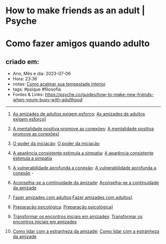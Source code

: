# How to make friends as an adult | Psyche

# Como fazer amigos quando adulto

## criado em: 
-  Ano, Mês e dia: 2023-07-06
- Hora: 23:36
- notas: [Como acalmar sua tempestade interior](Como%20acalmar%20sua%20tempestade%20interior)
- tags: #psique #filosofia 
- Fontes & Links: https://psyche.co/guides/how-to-make-new-friends-when-youre-busy-with-adulthood
---


1. [As amizades de adultos exigem esforço](As%20amizades%20de%20adultos%20exigem%20esforço.md): [As amizades de adultos exigem esforço](As%20amizades%20de%20adultos%20exigem%20esforço.md)]

2. [A mentalidade positiva promove as conexões](../4%20-%20REF%20BIBLIOGRÁFICA/A%20mentalidade%20positiva%20promove%20as%20conexões.md): [A mentalidade positiva promove as conexões](../4%20-%20REF%20BIBLIOGRÁFICA/A%20mentalidade%20positiva%20promove%20as%20conexões.md)]

3. [O poder da iniciação](../4%20-%20REF%20BIBLIOGRÁFICA/O%20poder%20da%20iniciação.md): [O poder da iniciação](../4%20-%20REF%20BIBLIOGRÁFICA/O%20poder%20da%20iniciação.md)

4. [A aparência consistente estimula a simpatia](../4%20-%20REF%20BIBLIOGRÁFICA/A%20aparência%20consistente%20estimula%20a%20simpatia.md): [A aparência consistente estimula a simpatia](../4%20-%20REF%20BIBLIOGRÁFICA/A%20aparência%20consistente%20estimula%20a%20simpatia.md)

5. [A vulnerabilidade aprofunda a conexão](../4%20-%20REF%20BIBLIOGRÁFICA/A%20vulnerabilidade%20aprofunda%20a%20conexão.md): [A vulnerabilidade aprofunda a conexão](../4%20-%20REF%20BIBLIOGRÁFICA/A%20vulnerabilidade%20aprofunda%20a%20conexão.md) - 

6. [Aconselha-se a continuidade da amizade](Aconselha-se%20a%20continuidade%20da%20amizade.md): [Aconselha-se a continuidade da amizade](Aconselha-se%20a%20continuidade%20da%20amizade.md)

7. [Fazer amizades com adultos](../4%20-%20REF%20BIBLIOGRÁFICA/Fazer%20amizades%20com%20adultos.md):[Fazer amizades com adultos](../4%20-%20REF%20BIBLIOGRÁFICA/Fazer%20amizades%20com%20adultos.md)]. 

8. [Preparação psicológica](../4%20-%20REF%20BIBLIOGRÁFICA/Preparação%20psicológica.md): [Preparação psicológica](../4%20-%20REF%20BIBLIOGRÁFICA/Preparação%20psicológica.md)]

9. [Transformar os encontros iniciais em amizades](Transformar%20os%20encontros%20iniciais%20em%20amizades.md): [Transformar os encontros iniciais em amizades](Transformar%20os%20encontros%20iniciais%20em%20amizades.md)

10. [Como lidar com a estranheza da amizade](../4%20-%20REF%20BIBLIOGRÁFICA/Como%20lidar%20com%20a%20estranheza%20da%20amizade.md): [Como lidar com a estranheza da amizade](../4%20-%20REF%20BIBLIOGRÁFICA/Como%20lidar%20com%20a%20estranheza%20da%20amizade.md)